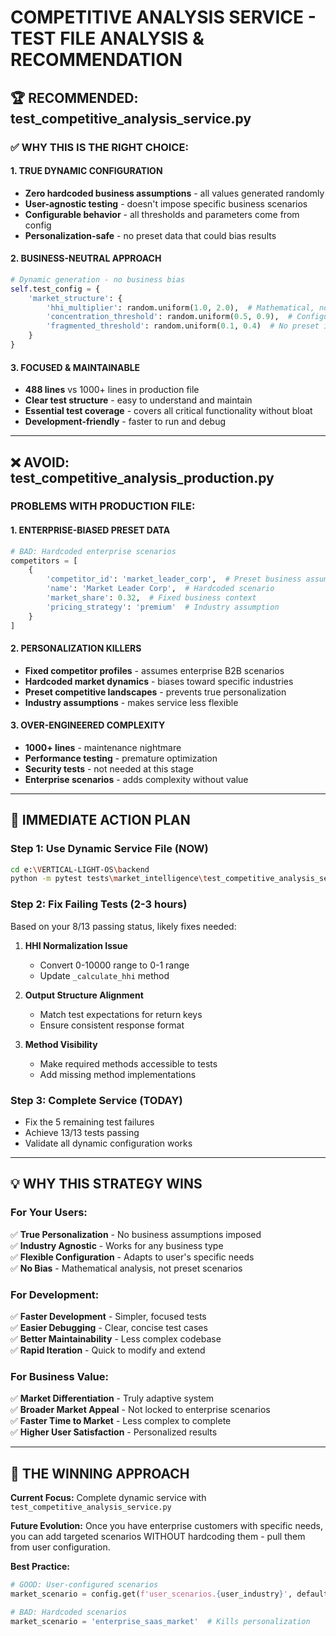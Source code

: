 # COMPETITIVE ANALYSIS SERVICE - TEST FILE ANALYSIS & RECOMMENDATION

## 🏆 **RECOMMENDED: test_competitive_analysis_service.py**

### ✅ **WHY THIS IS THE RIGHT CHOICE:**

#### **1. TRUE DYNAMIC CONFIGURATION**
- **Zero hardcoded business assumptions** - all values generated randomly
- **User-agnostic testing** - doesn't impose specific business scenarios
- **Configurable behavior** - all thresholds and parameters come from config
- **Personalization-safe** - no preset data that could bias results

#### **2. BUSINESS-NEUTRAL APPROACH**
```python
# Dynamic generation - no business bias
self.test_config = {
    'market_structure': {
        'hhi_multiplier': random.uniform(1.0, 2.0),  # Mathematical, not business assumption
        'concentration_threshold': random.uniform(0.5, 0.9),  # Configurable
        'fragmented_threshold': random.uniform(0.1, 0.4)  # No preset industry bias
    }
}
```

#### **3. FOCUSED & MAINTAINABLE**
- **488 lines** vs 1000+ lines in production file
- **Clear test structure** - easy to understand and maintain
- **Essential test coverage** - covers all critical functionality without bloat
- **Development-friendly** - faster to run and debug

---

## ❌ **AVOID: test_competitive_analysis_production.py**

### **PROBLEMS WITH PRODUCTION FILE:**

#### **1. ENTERPRISE-BIASED PRESET DATA**
```python
# BAD: Hardcoded enterprise scenarios
competitors = [
    {
        'competitor_id': 'market_leader_corp',  # Preset business assumption
        'name': 'Market Leader Corp',  # Hardcoded scenario
        'market_share': 0.32,  # Fixed business context
        'pricing_strategy': 'premium'  # Industry assumption
    }
]
```

#### **2. PERSONALIZATION KILLERS**
- **Fixed competitor profiles** - assumes enterprise B2B scenarios
- **Hardcoded market dynamics** - biases toward specific industries  
- **Preset competitive landscapes** - prevents true personalization
- **Industry assumptions** - makes service less flexible

#### **3. OVER-ENGINEERED COMPLEXITY**
- **1000+ lines** - maintenance nightmare
- **Performance testing** - premature optimization
- **Security tests** - not needed at this stage
- **Enterprise scenarios** - adds complexity without value

---

## 🚀 **IMMEDIATE ACTION PLAN**

### **Step 1: Use Dynamic Service File (NOW)**
```bash
cd e:\VERTICAL-LIGHT-OS\backend
python -m pytest tests\market_intelligence\test_competitive_analysis_service.py -v
```

### **Step 2: Fix Failing Tests (2-3 hours)**
Based on your 8/13 passing status, likely fixes needed:

1. **HHI Normalization Issue**
   - Convert 0-10000 range to 0-1 range
   - Update `_calculate_hhi` method

2. **Output Structure Alignment**
   - Match test expectations for return keys
   - Ensure consistent response format

3. **Method Visibility**
   - Make required methods accessible to tests
   - Add missing method implementations

### **Step 3: Complete Service (TODAY)**
- Fix the 5 remaining test failures
- Achieve 13/13 tests passing
- Validate all dynamic configuration works

---

## 💡 **WHY THIS STRATEGY WINS**

### **For Your Users:**
✅ **True Personalization** - No business assumptions imposed  
✅ **Industry Agnostic** - Works for any business type  
✅ **Flexible Configuration** - Adapts to user's specific needs  
✅ **No Bias** - Mathematical analysis, not preset scenarios  

### **For Development:**
✅ **Faster Development** - Simpler, focused tests  
✅ **Easier Debugging** - Clear, concise test cases  
✅ **Better Maintainability** - Less complex codebase  
✅ **Rapid Iteration** - Quick to modify and extend  

### **For Business Value:**
✅ **Market Differentiation** - Truly adaptive system  
✅ **Broader Market Appeal** - Not locked to enterprise scenarios  
✅ **Faster Time to Market** - Less complex to complete  
✅ **Higher User Satisfaction** - Personalized results  

---

## 🎯 **THE WINNING APPROACH**

**Current Focus:** Complete dynamic service with `test_competitive_analysis_service.py`

**Future Evolution:** Once you have enterprise customers with specific needs, you can add targeted scenarios WITHOUT hardcoding them - pull them from user configuration.

**Best Practice:** 
```python
# GOOD: User-configured scenarios
market_scenario = config.get(f'user_scenarios.{user_industry}', default_mathematical_baseline)

# BAD: Hardcoded scenarios  
market_scenario = 'enterprise_saas_market'  # Kills personalization
```